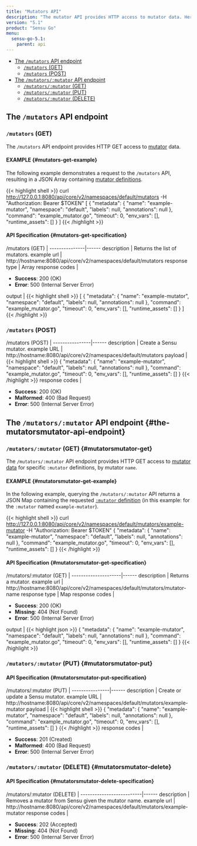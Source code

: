 ```yaml
---
title: "Mutators API"
description: "The mutator API provides HTTP access to mutator data. Here’s a reference for the mutators API in Sensu Go, including examples for returning lists of mutators, creating Sensu mutator, and more. Read on for the full reference."
version: "5.1"
product: "Sensu Go"
menu:
  sensu-go-5.1:
    parent: api
---
```


- [The `/mutators` API endpoint](#the-mutators-api-endpoint)
	- [`/mutators` (GET)](#mutators-get)
	- [`/mutators` (POST)](#mutators-post)
- [The `/mutators/:mutator` API endpoint](#the-mutatorsmutator-api-endpoint)
	- [`/mutators/:mutator` (GET)](#mutatorsmutator-get)
  - [`/mutators/:mutator` (PUT)](#mutatorsmutator-put)
  - [`/mutators/:mutator` (DELETE)](#mutatorsmutator-delete)

## The `/mutators` API endpoint

### `/mutators` (GET)

The `/mutators` API endpoint provides HTTP GET access to [mutator][1] data.

#### EXAMPLE {#mutators-get-example}

The following example demonstrates a request to the `/mutators` API, resulting in
a JSON Array containing [mutator definitions][1].

{{< highlight shell >}}
curl http://127.0.0.1:8080/api/core/v2/namespaces/default/mutators -H "Authorization: Bearer $TOKEN"
[
  {
    "metadata": {
      "name": "example-mutator",
      "namespace": "default",
      "labels": null,
      "annotations": null
    },
    "command": "example_mutator.go",
    "timeout": 0,
    "env_vars": [],
    "runtime_assets": []
  }
]
{{< /highlight >}}

#### API Specification {#mutators-get-specification}

/mutators (GET)  | 
---------------|------
description    | Returns the list of mutators.
example url    | http://hostname:8080/api/core/v2/namespaces/default/mutators
response type  | Array
response codes | <ul><li>**Success**: 200 (OK)</li><li>**Error**: 500 (Internal Server Error)</li></ul>
output         | {{< highlight shell >}}
[
  {
    "metadata": {
      "name": "example-mutator",
      "namespace": "default",
      "labels": null,
      "annotations": null
    },
    "command": "example_mutator.go",
    "timeout": 0,
    "env_vars": [],
    "runtime_assets": []
  }
]
{{< /highlight >}}

### `/mutators` (POST)

/mutators (POST) | 
----------------|------
description     | Create a Sensu mutator.
example URL     | http://hostname:8080/api/core/v2/namespaces/default/mutators
payload         | {{< highlight shell >}}
{
  "metadata": {
    "name": "example-mutator",
    "namespace": "default",
    "labels": null,
    "annotations": null
  },
  "command": "example_mutator.go",
  "timeout": 0,
  "env_vars": [],
  "runtime_assets": []
}
{{< /highlight >}}
response codes  | <ul><li>**Success**: 200 (OK)</li><li>**Malformed**: 400 (Bad Request)</li><li>**Error**: 500 (Internal Server Error)</li></ul>

## The `/mutators/:mutator` API endpoint {#the-mutatorsmutator-api-endpoint}

### `/mutators/:mutator` (GET) {#mutatorsmutator-get}

The `/mutators/:mutator` API endpoint provides HTTP GET access to [mutator data][1] for specific `:mutator` definitions, by mutator `name`.

#### EXAMPLE {#mutatorsmutator-get-example}

In the following example, querying the `/mutators/:mutator` API returns a JSON Map
containing the requested [`:mutator` definition][1] (in this example: for the `:mutator` named
`example-mutator`).

{{< highlight shell >}}
curl http://127.0.0.1:8080/api/core/v2/namespaces/default/mutators/example-mutator -H "Authorization: Bearer $TOKEN"
{
  "metadata": {
    "name": "example-mutator",
    "namespace": "default",
    "labels": null,
    "annotations": null
  },
  "command": "example_mutator.go",
  "timeout": 0,
  "env_vars": [],
  "runtime_assets": []
}
{{< /highlight >}}

#### API Specification {#mutatorsmutator-get-specification}

/mutators/:mutator (GET) | 
---------------------|------
description          | Returns a mutator.
example url          | http://hostname:8080/api/core/v2/namespaces/default/mutators/mutator-name
response type        | Map
response codes       | <ul><li>**Success**: 200 (OK)</li><li> **Missing**: 404 (Not Found)</li><li>**Error**: 500 (Internal Server Error)</li></ul>
output               | {{< highlight json >}}
{
  "metadata": {
    "name": "example-mutator",
    "namespace": "default",
    "labels": null,
    "annotations": null
  },
  "command": "example_mutator.go",
  "timeout": 0,
  "env_vars": [],
  "runtime_assets": []
}
{{< /highlight >}}

### `/mutators/:mutator` (PUT) {#mutatorsmutator-put}

#### API Specification {#mutatorsmutator-put-specification}

/mutators/:mutator (PUT) | 
----------------|------
description     | Create or update a Sensu mutator.
example URL     | http://hostname:8080/api/core/v2/namespaces/default/mutators/example-mutator
payload         | {{< highlight shell >}}
{
  "metadata": {
    "name": "example-mutator",
    "namespace": "default",
    "labels": null,
    "annotations": null
  },
  "command": "example_mutator.go",
  "timeout": 0,
  "env_vars": [],
  "runtime_assets": []
}
{{< /highlight >}}
response codes  | <ul><li>**Success**: 201 (Created)</li><li>**Malformed**: 400 (Bad Request)</li><li>**Error**: 500 (Internal Server Error)</li></ul>

### `/mutators/:mutator` (DELETE) {#mutatorsmutator-delete}

#### API Specification {#mutatorsmutator-delete-specification}

/mutators/:mutator (DELETE) | 
--------------------------|------
description               | Removes a mutator from Sensu given the mutator name.
example url               | http://hostname:8080/api/core/v2/namespaces/default/mutators/example-mutator
response codes            | <ul><li>**Success**: 202 (Accepted)</li><li>**Missing**: 404 (Not Found)</li><li>**Error**: 500 (Internal Server Error)</li></ul>

[1]: ../../reference/mutators

